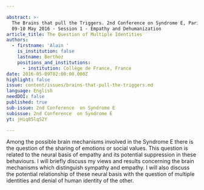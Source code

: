 ```yaml
---

abstract: >-
  The Brains that pull the Triggers. 2nd Conference on Syndrome E, Paris IAS,
  09-10 May 2016 - Session 1 - Empathy and Dehumanization
article_title: The Question of Multiple Identities
authors:
  - firstname: 'Alain '
    is_institution: false
    lastname: Berthoz
    positions_and_institutions:
      - institution: Collège de France, France
date: 2016-05-09T02:00:00.000Z
highlight: false
issue: content/issues/brains-that-pull-the-triggers.md
language: English
needDOI: false
published: true
sub-issue: 2nd Conference  on Syndrome E
subissue: 2nd Conference  on Syndrome E
yt: jHiq85lqS2Y

---
```



Among the possible brain mechanisms involved in the Syndrome E there is the question of the sharing of emotions or social values. This question is related to the neural basis of empathy and its potential suppression in these behaviours. I will briefly discuss my views and results concerning the brain mechanisms which distinguish sympathy and empathy. I will also discuss the potential relationship of these neural basis with the question of multiple identities and denial of human identity of the other.

<Youtube yt="jHiq85lqS2Y" caption="The Question of Multiple Identities"></Youtube>